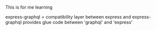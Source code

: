 This is for me learning

express-graphql = compatibility layer between express and express-graphql
	provides glue code between 'graphql' and 'express'

